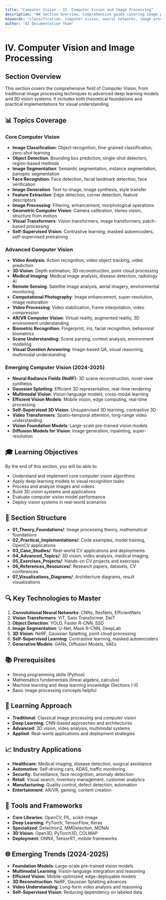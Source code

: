 ```yaml
---
title: "Computer Vision - IV. Computer Vision and Image Processing"
description: "## Section Overview. Comprehensive guide covering image processing, object detection, gradient descent, classification, algorithms. Part of AI documentation ..."
keywords: "classification, computer vision, neural networks, image processing, object detection, gradient descent, artificial intelligence, machine learning, AI documentation"
author: "AI Documentation Team"
---
```


# IV. Computer Vision and Image Processing

## Section Overview
This section covers the comprehensive field of Computer Vision, from traditional image processing techniques to advanced deep learning models and 3D vision systems. It includes both theoretical foundations and practical implementations for visual understanding.

## 📊 Topics Coverage

### Core Computer Vision
- **Image Classification**: Object recognition, fine-grained classification, zero-shot learning
- **Object Detection**: Bounding box prediction, single-shot detectors, region-based methods
- **Image Segmentation**: Semantic segmentation, instance segmentation, panoptic segmentation
- **Face Recognition**: Face detection, facial landmark detection, face verification
- **Image Generation**: Text-to-image, image synthesis, style transfer
- **Feature Extraction**: Edge detection, corner detection, feature descriptors
- **Image Processing**: Filtering, enhancement, morphological operations
- **Geometric Computer Vision**: Camera calibration, stereo vision, structure from motion
- **Visual Transformers**: Vision transformers, image transformers, patch-based processing
- **Self-Supervised Vision**: Contrastive learning, masked autoencoders, self-supervised pretraining

### Advanced Computer Vision
- **Video Analysis**: Action recognition, video object tracking, video prediction
- **3D Vision**: Depth estimation, 3D reconstruction, point cloud processing
- **Medical Imaging**: Medical image analysis, disease detection, radiology AI
- **Remote Sensing**: Satellite image analysis, aerial imagery, environmental monitoring
- **Computational Photography**: Image enhancement, super-resolution, image restoration
- **Video Processing**: Video stabilization, frame interpolation, video compression
- **AR/VR Computer Vision**: Virtual reality, augmented reality, 3D environment understanding
- **Biometric Recognition**: Fingerprint, iris, facial recognition, behavioral biometrics
- **Scene Understanding**: Scene parsing, context analysis, environment modeling
- **Visual Question Answering**: Image-based QA, visual reasoning, multimodal understanding

### Emerging Computer Vision (2024-2025)
- **Neural Radiance Fields (NeRF)**: 3D scene reconstruction, novel view synthesis
- **Gaussian Splatting**: Efficient 3D representation, real-time rendering
- **Multimodal Vision**: Vision-language models, cross-modal learning
- **Efficient Vision Models**: Mobile vision, edge computing, real-time processing
- **Self-Supervised 3D Vision**: Unsupervised 3D learning, contrastive 3D
- **Video Transformers**: Spatio-temporal attention, long-range video understanding
- **Vision Foundation Models**: Large-scale pre-trained vision models
- **Diffusion Models for Vision**: Image generation, inpainting, super-resolution

## 🎓 Learning Objectives

By the end of this section, you will be able to:
- Understand and implement core computer vision algorithms
- Apply deep learning models to visual recognition tasks
- Process and analyze images and videos
- Build 3D vision systems and applications
- Evaluate computer vision model performance
- Deploy vision systems in real-world scenarios

## 📁 Section Structure

- **01_Theory_Foundations/**: Image processing theory, mathematical foundations
- **02_Practical_Implementations/**: Code examples, model training, OpenCV applications
- **03_Case_Studies/**: Real-world CV applications and deployments
- **04_Advanced_Topics/**: 3D vision, video analysis, medical imaging
- **05_Exercises_Projects/**: Hands-on CV projects and exercises
- **06_References_Resources/**: Research papers, datasets, CV conferences
- **07_Visualizations_Diagrams/**: Architecture diagrams, result visualizations

## 🔍 Key Technologies to Master
1. **Convolutional Neural Networks**: CNNs, ResNets, EfficientNets
2. **Vision Transformers**: ViT, Swin Transformer, DeiT
3. **Object Detection**: YOLO, Faster R-CNN, SSD
4. **Image Segmentation**: U-Net, Mask R-CNN, DeepLab
5. **3D Vision**: NeRF, Gaussian Splatting, point cloud processing
6. **Self-Supervised Learning**: Contrastive learning, masked autoencoders
7. **Generative Models**: GANs, Diffusion Models, VAEs

## 📚 Prerequisites
- Strong programming skills (Python)
- Mathematics fundamentals (linear algebra, calculus)
- Machine learning and deep learning knowledge (Sections I-II)
- Basic image processing concepts helpful

## 🎯 Learning Approach
- **Traditional**: Classical image processing and computer vision
- **Deep Learning**: CNN-based approaches and architectures
- **Advanced**: 3D vision, video analysis, multimodal systems
- **Applied**: Real-world applications and deployment strategies

## 📈 Industry Applications
- **Healthcare**: Medical imaging, disease detection, surgical assistance
- **Automotive**: Self-driving cars, ADAS, traffic monitoring
- **Security**: Surveillance, face recognition, anomaly detection
- **Retail**: Visual search, inventory management, customer analytics
- **Manufacturing**: Quality control, defect detection, automation
- **Entertainment**: AR/VR, gaming, content creation

## 🔧 Tools and Frameworks
- **Core Libraries**: OpenCV, PIL, scikit-image
- **Deep Learning**: PyTorch, TensorFlow, Keras
- **Specialized**: Detectron2, MMDetection, MONAI
- **3D Vision**: Open3D, PyTorch3D, COLMAP
- **Deployment**: ONNX, TensorRT, mobile frameworks

## 🌐 Emerging Trends (2024-2025)
- **Foundation Models**: Large-scale pre-trained vision models
- **Multimodal Learning**: Vision-language integration and reasoning
- **Efficient Vision**: Mobile-optimized, edge-deployable models
- **3D Reconstruction**: NeRF, Gaussian Splatting advances
- **Video Understanding**: Long-form video analysis and reasoning
- **Self-Supervised Vision**: Reducing dependency on labeled data